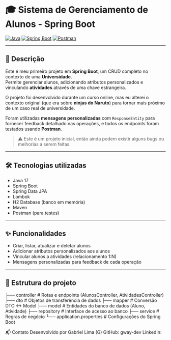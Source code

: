 # 🎓 Sistema de Gerenciamento de Alunos - Spring Boot

[![Java](https://img.shields.io/badge/Java-17-blue)](https://www.java.com/)
[![Spring Boot](https://img.shields.io/badge/Spring_Boot-2.7.0-brightgreen)](https://spring.io/projects/spring-boot)
[![Postman](https://img.shields.io/badge/Postman-tested-orange)](https://www.postman.com/)

---

## 📄 Descrição
Este é meu primeiro projeto em **Spring Boot**, um CRUD completo no contexto de uma **Universidade**.  
Permite gerenciar alunos, adicionando atributos personalizados e vinculando **atividades** através de uma chave estrangeira.  

O projeto foi desenvolvido durante um curso online, mas eu alterei o contexto original (que era sobre **ninjas do Naruto**) para tornar mais próximo de um caso real de universidade.  

Foram utilizadas **mensagens personalizadas** com `ResponseEntity` para fornecer feedback detalhado nas operações, e todos os endpoints foram testados usando **Postman**.  

> ⚠️ Este é um projeto inicial, então ainda podem existir alguns bugs ou melhorias a serem feitas.

---

## 🛠 Tecnologias utilizadas
- Java 17  
- Spring Boot  
- Spring Data JPA
- Lombok
- H2 Database (banco em memória)  
- Maven  
- Postman (para testes)  

---

## ✨ Funcionalidades
- Criar, listar, atualizar e deletar alunos  
- Adicionar atributos personalizados aos alunos  
- Vincular alunos a atividades (relacionamento 1:N)  
- Mensagens personalizadas para feedback de cada operação  

---

## 📁 Estrutura do projeto

├── controller # Rotas e endpoints (AlunosController, AtividadesController)
├── dto # Objetos de transferência de dados
├── mapper # Conversão DTO <-> Model
├── model # Entidades do banco de dados (Aluno, Atividade)
├── repository # Interface de acesso ao banco
├── service # Regras de negócio
└── application.properties # Configurações do Spring Boot


📬 Contato
Desenvolvido por Gabriel Lima (G)
GitHub: gway-dev
LinkedIn: 
